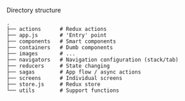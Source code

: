 Directory structure

    .
    ├── actions      # Redux actions
    ├── app.js       # 'Entry' point
    ├── components   # Smart components
    ├── containers   # Dumb components
    ├── images       # ...
    ├── navigators   # Navigation configuration (stack/tab)
    ├── reducers     # State changing
    ├── sagas        # App flow / async actions
    ├── screens      # Individual screens
    ├── store.js     # Redux store
    └── utils        # Support functions